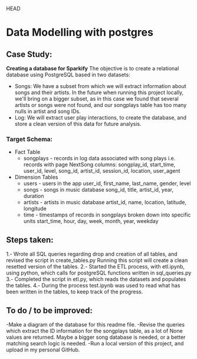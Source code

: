 HEAD
# Data Modelling with postgres
## Case Study:
**Creating a database for Sparkify**
The objective is to create a relational database using PostgreSQL based in two datasets:
* Songs:
We have a subset from which we will extract information about songs and their artists.
In the future when running this project locally, we'll bring on a bigger subset, as in this case we found that several artists or songs were not found, and our songplays table has too many nulls in artist and song IDs. 
* Log:
We will extract user play interactions, to create the database, and store a clean version of this data for future analysis.

### Target Schema:
* Fact Table
    * songplays - records in log data associated with song plays i.e. records with page NextSong 
    columns: songplay_id, start_time, user_id, level, song_id, artist_id, session_id, location, user_agent
* Dimension Tables
    * users - users in the app
    user_id, first_name, last_name, gender, level
    * songs - songs in music database
    song_id, title, artist_id, year, duration
    * artists - artists in music database
    artist_id, name, location, latitude, longitude
    * time - timestamps of records in songplays broken down into specific units
    start_time, hour, day, week, month, year, weekday

## Steps taken:
1.- Wrote all SQL queries regarding drop and creation of all tables, and revised the script in create_tables.py Running this script will create a clean resetted version of the tables. 
2.- Started the ETL process, with etl.ipynb, using python, which calls for postgreSQL functions written in sql_queries.py
3.- Completed the script in etl.py, which reads the datasets and populates the tables.
4.- During the process test.ipynb was used to read what has been written in the tables, to keep track of the progress.

## To do / to be improved:
-Make a diagram of the database for this readme file.
-Revise the queries which extract the ID information for the songplays table, as a lot of None values are returned. Maybe a bigger song database is needed, or a better matching search logic is needed. 
-Run a local version of this project, and upload in my personal GitHub. 

